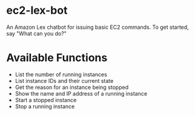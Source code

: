 # ec2-lex-bot
An Amazon Lex chatbot for issuing basic EC2 commands. To get started, say "What can you do?"

# Available Functions
* List the number of running instances
* List instance IDs and their current state
* Get the reason for an instance being stopped
* Show the name and IP address of a running instance
* Start a stopped instance
* Stop a running instance

